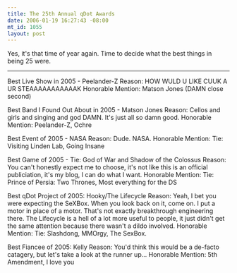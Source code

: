 ```yaml
--- 
title: The 25th Annual qDot Awards
date: 2006-01-19 16:27:43 -08:00
mt_id: 1055
layout: post
---
```

Yes, it's that time of year again. Time to decide what the best things in being 25 were.

---

Best Live Show in 2005 -
Peelander-Z
Reason: HOW WULD U LIKE CUUK A UR STEAAAAAAAAAAAK
Honorable Mention: Matson Jones (DAMN close second)

Best Band I Found Out About in 2005 -
Matson Jones
Reason: Cellos and girls and singing and god DAMN. It's just all so damn good.
Honorable Mention: Peelander-Z, Ochre

Best Event of 2005 - 
NASA
Reason: Dude. NASA. 
Honorable Mention: Tie: Visiting Linden Lab, Going Insane

Best Game of 2005 - 
Tie: God of War and Shadow of the Colossus
Reason: You can't honestly expect me to choose, it's not like this is an official publiciation, it's my blog, I can do what I want.
Honorable Mention: Tie: Prince of Persia: Two Thrones, Most everything for the DS

Best qDot Project of 2005:
Hooky/The Lifecycle
Reason: Yeah, I bet you were expecting the SeXBox. When you look back on it, come on. I put a motor in place of a motor. That's not exactly breakthrough engineering there. The Lifecycle is a hell of a lot more useful to people, it just didn't get the same attention because there wasn't  a dildo involved.
Honorable Mention: Tie: Slashdong, MMOrgy, The SexBox.

Best Fiancee of 2005:
Kelly
Reason: You'd think this would be a de-facto catagery, but let's take a look at the runner up...
Honorable Mention: 5th Amendment, I love you
